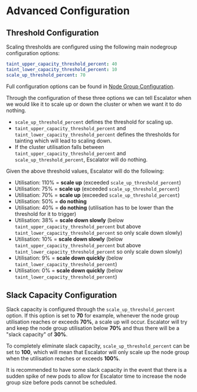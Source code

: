 # Advanced Configuration

## Threshold Configuration

Scaling thresholds are configured using the following main nodegroup configuration options:

```yaml
taint_upper_capacity_threshold_percent: 40
taint_lower_capacity_threshold_percent: 10
scale_up_threshold_percent: 70
```
Full configuration options can be found in [Node Group Configuration](./nodegroup.md).

Through the configuration of these three options we can tell Escalator when we would like it to scale up or down the
cluster or when we want it to do nothing.

- `scale_up_threshold_percent` defines the threshold for scaling up.
- `taint_upper_capacity_threshold_percent` and `taint_lower_capacity_threshold_percent` defines the thresholds for
tainting which will lead to scaling down.
- If the cluster utilisation falls between `taint_upper_capacity_threshold_percent` and `scale_up_threshold_percent`,
Escalator will do nothing.

Given the above threshold values, Escalator will do the following:

- Utilisation: 110% = **scale up** (exceeded `scale_up_threshold_percent`)
- Utilisation: 75% = **scale up** (exceeded `scale_up_threshold_percent`)
- Utilisation: 70% = **scale up** (exceeded `scale_up_threshold_percent`)
- Utilisation: 50% = **do nothing**
- Utilisation: 40% = **do nothing** (utilisation has to be lower than the threshold for it to trigger)
- Utilisation: 38% = **scale down slowly** (below `taint_upper_capacity_threshold_percent` 
but above `taint_lower_capacity_threshold_percent` so only scale down slowly)
- Utilisation: 10% = **scale down slowly** (below `taint_upper_capacity_threshold_percent` 
but above `taint_lower_capacity_threshold_percent` so only scale down slowly)
- Utilisation: 9% = **scale down quickly** (below `taint_lower_capacity_threshold_percent`)
- Utilisation: 0% = **scale down quickly** (below `taint_lower_capacity_threshold_percent`)

## Slack Capacity Configuration

Slack capacity is configured through the `scale_up_threshold_percent` option. If this option is set to **70** for 
example, whenever the node group utilisation reaches or exceeds **70%**, a scale up will occur. Escalator will try and
keep the node group utilisation below **70%** and thus there will be a "slack capacity" of **30%**.

To completely eliminate slack capacity, `scale_up_threshold_percent` can be set to **100**, which will mean that
Escalator will only scale up the node group when the utilisation reaches or exceeds **100%**.

It is recommended to have some slack capacity in the event that there is a sudden spike of new pods to allow for
Escalator time to increase the node group size before pods cannot be scheduled.
